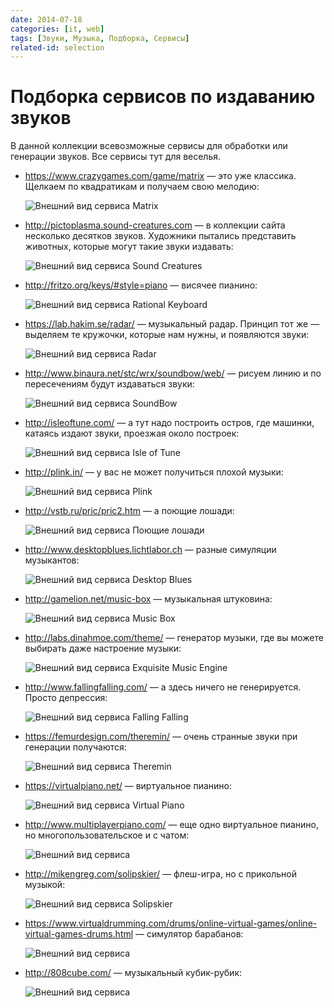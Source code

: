 ```yaml
---
date: 2014-07-18
categories: [it, web]
tags: [Звуки, Музыка, Подборка, Сервисы]
related-id: selection
---
```


# Подборка сервисов по издаванию звуков

В данной коллекции всевозможные сервисы для обработки или генерации звуков. Все сервисы тут для веселья.

- <https://www.crazygames.com/game/matrix> — это уже классика. Щелкаем по квадратикам и получаем свою мелодию:

  ![Внешний вид сервиса Matrix](img/matrix.png)

- <http://pictoplasma.sound-creatures.com> — в коллекции сайта несколько десятков звуков. Художники пытались представить животных, которые могут такие звуки издавать:

  ![Внешний вид сервиса Sound Creatures](img/sound-creatures.png)

- <http://fritzo.org/keys/#style=piano> — висячее пианино:

  ![Внешний вид сервиса Rational Keyboard](img/rational-keyboard.png)

- <https://lab.hakim.se/radar/> — музыкальный радар. Принцип тот же — выделяем те кружочки, которые нам нужны, и появляются звуки:

  ![Внешний вид сервиса Radar](img/radar.png)

- <http://www.binaura.net/stc/wrx/soundbow/web/> — рисуем линию и по пересечениям будут издаваться звуки:

  ![Внешний вид сервиса SoundBow](img/sound-bow.png)

- <http://isleoftune.com/> — а тут надо построить остров, где машинки, катаясь издают звуки, проезжая около построек:

  ![Внешний вид сервиса Isle of Tune](img/isle-of-tune.png)

- <http://plink.in/> — у вас не может получиться плохой музыки:

  ![Внешний вид сервиса Plink](img/plink.png)

- <http://vstb.ru/pric/pric2.htm> — а поющие лошади:

  ![Внешний вид сервиса Поющие лошади](img/singing-horses.png)

- <http://www.desktopblues.lichtlabor.ch> — разные симуляции музыкантов:

  ![Внешний вид сервиса Desktop Blues](img/desktop-blues.png)

- <http://gamelion.net/music-box> — музыкальная штуковина:

  ![Внешний вид сервиса Music Box](img/music-box.png)

- <http://labs.dinahmoe.com/theme/> — генератор музыки, где вы можете выбирать даже настроение музыки:

  ![Внешний вид сервиса Exquisite Music Engine](img/exquisite-music-engine.png)

- <http://www.fallingfalling.com/> — а здесь ничего не генерируется. Просто депрессия:

  ![Внешний вид сервиса Falling Falling](img/falling-falling.png)

- <https://femurdesign.com/theremin/> — очень странные звуки при генерации получаются:

  ![Внешний вид сервиса Theremin](img/theremin.png)

- <https://virtualpiano.net/> — виртуальное пианино:

  ![Внешний вид сервиса Virtual Piano](img/virtual-piano.png)

- <http://www.multiplayerpiano.com/> — еще одно виртуальное пианино, но многопользовательское и с чатом:

  ![Внешний вид сервиса ](img/multiplayer-piano.png)

- <http://mikengreg.com/solipskier/> — флеш-игра, но с прикольной музыкой:

  ![Внешний вид сервиса Solipskier](img/solipskier.png)

- <https://www.virtualdrumming.com/drums/online-virtual-games/online-virtual-games-drums.html> — симулятор барабанов:

  ![Внешний вид сервиса ](img/online-virtual-games-drums.png)

- <http://808cube.com/> — музыкальный кубик-рубик:

  ![Внешний вид сервиса ](img/808cube.png)
